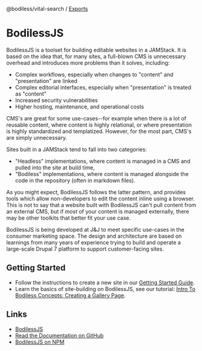 @bodiless/vital-search / [Exports](modules.md)

# BodilessJS

BodilessJS is a toolset for building editable websites in a JAMStack. It is based on the idea that, for many sites, a full-blown CMS is unnecessary overhead and introduces more problems than it solves, including:

- Complex workflows, especially when changes to "content" and "presentation" are linked
- Complex editorial interfaces, especially when "presentation" is treated as "content"
- Increased security vulnerabilities
- Higher hosting, maintenance, and operational costs

CMS's are great for some use-cases--for example when there is a lot of reusable content, where content is highly relational, or where presentation is highly standardized and templatized. However, for the most part, CMS's are simply unnecessary.

Sites built in a JAMStack tend to fall into two categories:

- "Headless" implementations, where content is managed in a CMS and pulled into the site at build time,
- "Bodiless" implementations, where content is managed alongside the code in the repository (often in markdown files). 
  
As you might expect, BodilessJS follows the latter pattern, and provides tools which allow non-developers to edit the content inline using a browser. This is not to say that a website built with BodilessJS can't pull content from an external CMS, but if *most* of your content is managed externally, there may be other toolkits that better fit your use case.

BodilessJS is being developed at J&J to meet specific use-cases in the consumer marketing space. The design and architecture are based on learnings from many years of experience trying to build and operate a large-scale Drupal 7 platform to support customer-facing sites.

## Getting Started

- Follow the instructions to create a new site in our [Getting Started Guide](https://johnsonandjohnson.github.io/Bodiless-JS/#/About/GettingStarted).
- Learn the basics of site-building on BodilessJS, see our tutorial: [Intro To Bodiless Concepts:
Creating a Gallery Page](https://johnsonandjohnson.github.io/Bodiless-JS/#/Development/Guides/IntroToBodilessConcepts).

## Links

- [BodilessJS](https://www.bodiless-js.org/)
- [Read the Documentation on GitHub](https://johnsonandjohnson.github.io/Bodiless-JS)
- [BodilessJS on NPM](https://www.npmjs.com/org/bodiless)
